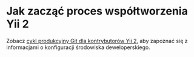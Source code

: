 Jak zacząć proces współtworzenia Yii 2
======================================

Zobacz [cykl produkcyjny Git dla kontrybutorów Yii 2](git-workflow.md), aby zapoznać się z informacjami o konfiguracji środowiska deweloperskiego.
